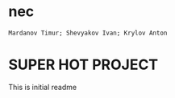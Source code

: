 # nec
```Mardanov Timur; Shevyakov Ivan; Krylov Anton```

SUPER HOT PROJECT
======


This is initial readme
